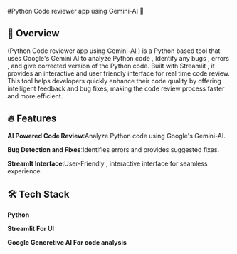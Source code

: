#Python Code reviewer app using Gemini-AI 🚀

## 📌 Overview
(Python Code reviewer app using Gemini-AI ) is a Python based tool that uses Google's Gemini AI to 
analyze Python code , Identify any bugs , errors , and give corrected version of the Python code.
Built with Streamlit , it provides an interactive and user friendly interface for real time code review.
This tool helps developers quickly enhance their code quality by offering intelligent feedback and bug
fixes, making the code review process faster and more efficient.

## 🔥 Features
**AI Powered Code Review**:Analyze Python code using Google's Gemini-AI.

**Bug Detection and Fixes**:Identifies errors and provides suggested fixes.

**Streamlt Interface**:User-Friendly , interactive interface for seamless experience.

## 🛠 Tech Stack
**Python**

**Streamlit For UI**

**Google Generetive AI For code analysis**



